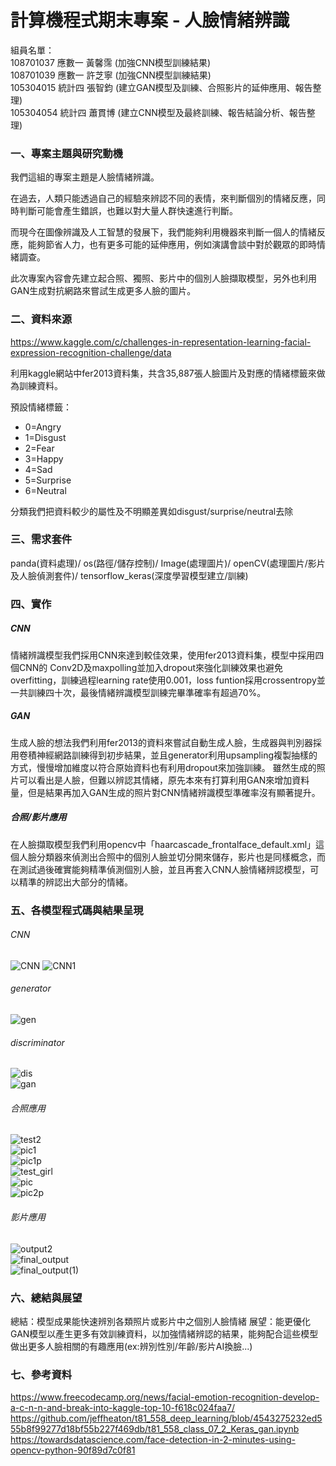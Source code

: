 # 計算機程式期末專案 - 人臉情緒辨識

組員名單：<br/>
108701037 應數一 黃馨霈 (加強CNN模型訓練結果)<br/>
108701039 應數一 許芝寧 (加強CNN模型訓練結果)<br/>
105304015 統計四 張智鈞 (建立GAN模型及訓練、合照影片的延伸應用、報告整理)<br/>
105304054 統計四 蕭貫博 (建立CNN模型及最終訓練、報告結論分析、報告整理)

### 一、專案主題與研究動機

我們這組的專案主題是人臉情緒辨識。

在過去，人類只能透過自己的經驗來辨認不同的表情，來判斷個別的情緒反應，同時判斷可能會產生錯誤，也難以對大量人群快速進行判斷。

而現今在圖像辨識及人工智慧的發展下，我們能夠利用機器來判斷一個人的情緒反應，能夠節省人力，也有更多可能的延伸應用，例如演講會談中對於觀眾的即時情緒調查。

此次專案內容會先建立起合照、獨照、影片中的個別人臉擷取模型，另外也利用GAN生成對抗網路來嘗試生成更多人臉的圖片。

### 二、資料來源

https://www.kaggle.com/c/challenges-in-representation-learning-facial-expression-recognition-challenge/data

利用kaggle網站中fer2013資料集，共含35,887張人臉圖片及對應的情緒標籤來做為訓練資料。

預設情緒標籤：
  - 0=Angry
  - 1=Disgust
  - 2=Fear
  - 3=Happy
  - 4=Sad
  - 5=Surprise
  - 6=Neutral
  
分類我們把資料較少的屬性及不明顯差異如disgust/surprise/neutral去除

### 三、需求套件
panda(資料處理)/ os(路徑/儲存控制)/ Image(處理圖片)/     openCV(處理圖片/影片及人臉偵測套件)/ tensorflow_keras(深度學習模型建立/訓練)

### 四、實作

##### CNN


情緒辨識模型我們採用CNN來達到較佳效果，使用fer2013資料集，模型中採用四個CNN的
Conv2D及maxpolling並加入dropout來強化訓練效果也避免overfitting，訓練過程learning rate使用0.001，loss funtion採用crossentropy並一共訓練四十次，最後情緒辨識模型訓練完畢準確率有超過70%。
##### GAN

生成人臉的想法我們利用fer2013的資料來嘗試自動生成人臉，生成器與判別器採用卷積神經網路訓練得到初步結果，並且generator利用upsampling複製抽樣的方式，慢慢增加維度以符合原始資料也有利用dropout來加強訓練。
雖然生成的照片可以看出是人臉，但難以辨認其情緒，原先本來有打算利用GAN來增加資料量，但是結果再加入GAN生成的照片對CNN情緒辨識模型準確率沒有顯著提升。

##### 合照/影片應用

在人臉擷取模型我們利用opencv中「haarcascade_frontalface_default.xml」這個人臉分類器來偵測出合照中的個別人臉並切分開來儲存，影片也是同樣概念，而在測試過後確實能夠精準偵測個別人臉，並且再套入CNN人臉情緒辨認模型，可以精準的辨認出大部分的情緒。


### 五、各模型程式碼與結果呈現

###### CNN
![CNN](https://github.com/patr8609/face/blob/master/readme_graph/cnn.jpg)
![CNN1](https://github.com/patr8609/face/blob/master/readme_graph/cnn1.jpg)
###### generator
![gen](https://github.com/patr8609/face/blob/master/readme_graph/gen.jpg)
###### discriminator
![dis](https://github.com/patr8609/face/blob/master/readme_graph/dis.jpg)
<br/>
![gan](https://github.com/patr8609/face/blob/master/readme_graph/gan.jpg)
<br/>
###### 合照應用
![test2](https://github.com/patr8609/face/blob/master/readme_graph/test2.png)
<br/>
![pic1](https://github.com/patr8609/face/blob/master/readme_graph/pic1.jpg)
<br/>
![pic1p](https://github.com/patr8609/face/blob/master/readme_graph/pic1p.jpg)
<br/>
![test_girl](https://github.com/patr8609/face/blob/master/readme_graph/test_girl.jfif)
<br/>
![pic](https://github.com/patr8609/face/blob/master/readme_graph/pic2.jpg)
<br/>
![pic2p](https://github.com/patr8609/face/blob/master/readme_graph/pic2p.jpg)
<br/>
###### 影片應用
![output2](https://github.com/patr8609/face/blob/master/readme_graph/output2.gif)
<br/>
![final_output](https://github.com/patr8609/face/blob/master/readme_graph/final_output.gif)
<br/>
![final_output(1)](https://github.com/patr8609/face/blob/master/readme_graph/final_output%20(1).gif)

### 六、總結與展望

總結：模型成果能快速辨別各類照片或影片中之個別人臉情緒
展望：能更優化GAN模型以產生更多有效訓練資料，以加強情緒辨認的結果，能夠配合這些模型做出更多人臉相關的有趣應用(ex:辨別性別/年齡/影片AI換臉...)

### 七、參考資料

https://www.freecodecamp.org/news/facial-emotion-recognition-develop-a-c-n-n-and-break-into-kaggle-top-10-f618c024faa7/<br/>
https://github.com/jeffheaton/t81_558_deep_learning/blob/4543275232ed555b8f99277d18bf55b227f469db/t81_558_class_07_2_Keras_gan.ipynb<br/>
https://towardsdatascience.com/face-detection-in-2-minutes-using-opencv-python-90f89d7c0f81




